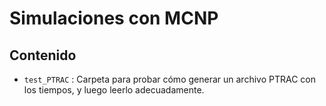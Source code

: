 Simulaciones con MCNP
=====================


Contenido
---------

  * `test_PTRAC` : Carpeta para probar cómo generar un archivo PTRAC con los tiempos, y luego leerlo adecuadamente.

